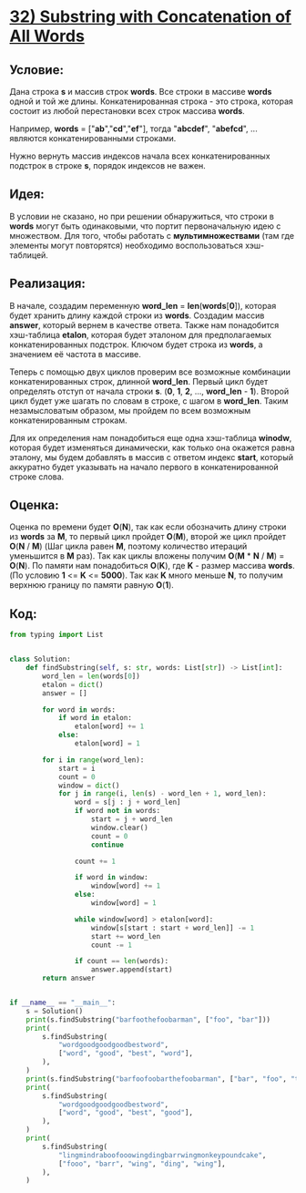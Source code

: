 # [**32) Substring with Concatenation of All Words**](https://leetcode.com/problems/substring-with-concatenation-of-all-words/description/)

## **Условие:**

Дана строка **s** и массив строк **words**. Все строки в массиве **words** одной и той же длины. Конкатенированная строка - это строка, которая состоит из любой перестановки всех строк массива **words**.

Например, **words** = ["**ab**","**cd**","**ef**"], тогда "**abcdef**", "**abefcd**", ... являются конкатенированными строками.

Нужно вернуть массив индексов начала всех конкатенированных подстрок в строке **s**, порядок индексов не важен.

## **Идея:**

В условии не сказано, но при решении обнаружиться, что строки в **words** могут быть одинаковыми, что портит первоначальную идею с множеством. Для того, чтобы работать с **мультимножеcтвами** (там где элементы могут повторятся) необходимо воспользоваться хэш-таблицей.

## **Реализация:**

В начале, создадим переменную **word_len** = **len**(**words**[**0**]), которая будет хранить длину каждой строки из **words**. Создадим массив **answer**, который вернем в качестве ответа. Также нам понадобится хэш-таблица **etalon**, которая будет эталоном для предполагаемых конкатенированных подстрок. Ключом будет строка из **words**, а значением её частота в массиве.

Теперь с помощью двух циклов проверим все возможные комбинации конкатенированных строк, длинной **word_len**. Первый цикл будет определять отступ от начала строки **s**. (**0**, **1**, **2**, ..., **word_len** - **1**). Второй цикл будет уже шагать по словам в строке, с шагом в **word_len**. Таким незамысловатым образом, мы пройдем по всем возможным конкатенированным строкам.

Для их определения нам понадобиться еще одна хэш-таблица **winodw**, которая будет изменяться динамически, как только она окажется равна эталону, мы будем добавлять в массив с ответом индекс **start**, который аккуратно будет указывать на начало первого в конкатенированной строке слова.



## **Оценка:**

Оценка по времени будет **O**(**N**), так как если обозначить длину строки из **words** за **M**, то первый цикл пройдет **O**(**M**), второй же цикл пройдет **O**(**N** / **M**) (Шаг цикла равен **M**, поэтому количество итераций уменьшится в **M** раз). Так как циклы вложены получим **O**(**M** * **N** / **M**) = **O**(**N**). По памяти нам понадобиться **O**(**K**), где **K** - размер массива **words**. (По условию **1** <= **K** <= **5000**). Так как **K** много меньше **N**, то получим верхнюю границу по памяти равную **O**(**1**).

## Код:
```python
from typing import List


class Solution:
    def findSubstring(self, s: str, words: List[str]) -> List[int]:
        word_len = len(words[0])
        etalon = dict()
        answer = []

        for word in words:
            if word in etalon:
                etalon[word] += 1
            else:
                etalon[word] = 1

        for i in range(word_len):
            start = i
            count = 0
            window = dict()
            for j in range(i, len(s) - word_len + 1, word_len):
                word = s[j : j + word_len]
                if word not in words:
                    start = j + word_len
                    window.clear()
                    count = 0
                    continue

                count += 1

                if word in window:
                    window[word] += 1
                else:
                    window[word] = 1

                while window[word] > etalon[word]:
                    window[s[start : start + word_len]] -= 1
                    start += word_len
                    count -= 1

                if count == len(words):
                    answer.append(start)
        return answer


if __name__ == "__main__":
    s = Solution()
    print(s.findSubstring("barfoothefoobarman", ["foo", "bar"]))
    print(
        s.findSubstring(
            "wordgoodgoodgoodbestword",
            ["word", "good", "best", "word"],
        ),
    )
    print(s.findSubstring("barfoofoobarthefoobarman", ["bar", "foo", "the"]))
    print(
        s.findSubstring(
            "wordgoodgoodgoodbestword",
            ["word", "good", "best", "good"],
        ),
    )
    print(
        s.findSubstring(
            "lingmindraboofooowingdingbarrwingmonkeypoundcake",
            ["fooo", "barr", "wing", "ding", "wing"],
        ),
    )

```


